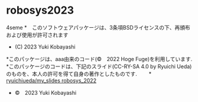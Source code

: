 # robosys2023
4seme
*　このソフトウェアパッケージは、3条項BSDライセンスの下、再頒布および使用が許可されます
* (C) 2023 Yuki Kobayashi

*このパッケージは、aaa由来のコード(©　2022 Hoge Fuge)を利用しています.
*このパッケージのコードは、下記のスライド(CC-RY-SA 4.0 by Ryuichi Ueda)のものを、本人の許可を得て自身の著作としたものです.
　　* [ryuichiueda/my_slides robosys_2022](https://github.com/ryuichiueda/my_slides/tree/master/robosys_2022)
* ©　2023 Yuki Kobayashi
